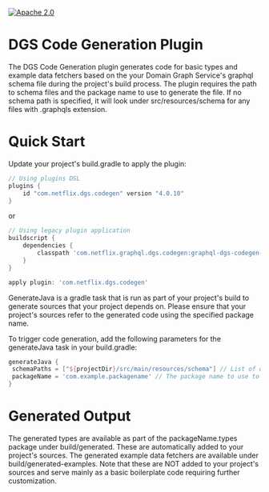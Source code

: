 [![Apache 2.0](https://img.shields.io/github/license/nebula-plugins/gradle-netflixoss-project-plugin.svg)](http://www.apache.org/licenses/LICENSE-2.0)

# DGS Code Generation Plugin

The DGS Code Generation plugin generates code for basic types and example data fetchers based on the your Domain Graph Service's graphql schema file during the project's build process.
The plugin requires the path to schema files and the package name to use to generate the file. If no schema path is specified, 
it will look under src/resources/schema for any files with .graphqls extension.  

# Quick Start

Update your project's build.gradle to apply the plugin:

```gradle
// Using plugins DSL
plugins {
	id "com.netflix.dgs.codegen" version "4.0.10"
}
```
or 

```gradle
// Using legacy plugin application
buildscript {
    dependencies {
        classpath 'com.netflix.graphql.dgs.codegen:graphql-dgs-codegen-gradle:latest.release'
    }
}

apply plugin: 'com.netflix.dgs.codegen'
```

GenerateJava is a gradle task that is run as part of your project's build to generate sources that your project depends on. 
Please ensure that your project's sources refer to the generated code using the specified package name.
 
To trigger code generation, add the following parameters for the generateJava task in your build.gradle:

 ````gradle
generateJava {
  schemaPaths = ["${projectDir}/src/main/resources/schema"] // List of directories containing schema files
  packageName = 'com.example.packagename' // The package name to use to generate sources
}
 ````

# Generated Output
The generated types are available as part of the packageName.types package under build/generated. These are automatically added to your project's sources.
The generated example data fetchers are available under build/generated-examples. Note that these are NOT added to your project's sources and serve mainly as a 
basic boilerplate code requiring further customization.







